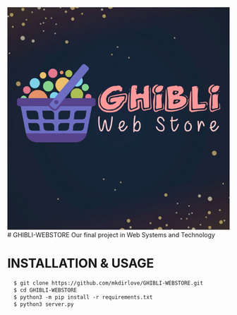 <CENTER>
<img src="https://raw.githubusercontent.com/mkdirlove/GHIBLI-WEBSTORE/main/static/img/ghibli.jpg">
</CENTER>
# GHIBLI-WEBSTORE
Our final project in Web Systems and Technology

# INSTALLATION & USAGE

      $ git clone https://github.com/mkdirlove/GHIBLI-WEBSTORE.git
      $ cd GHIBLI-WEBSTORE
      $ python3 -m pip install -r requirements.txt
      $ python3 server.py
      

